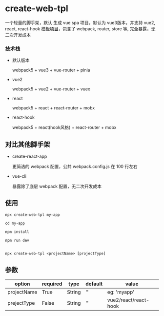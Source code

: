 # create-web-tpl

一个轻量的脚手架，默认 生成 vue spa 项目，默认为 vue3版本，并支持 vue2, react, react-hook [模板项目](https://github.com/Fantasy15/web-template)，包含了 webpack, router, store 等, 完全暴露，无二次开发成本


### 技术栈

- 默认版本

    webpack5 + vue3 + vue-router + pinia
- vue2

    webpack5 + vue2 + vue-router + vuex
- react

    webpack5 + react + react-router + mobx

- react-hook

    webpack5 + react(hook风格) + react-router + mobx
## 对比其他脚手架

- create-react-app

    更简洁的 webpack 配置，公共 webpack.config.js 在 100 行左右
- vue-cli

    暴露除了底层 webpack 配置，无二次开发成本


## 使用


```
npx create-web-tpl my-app

cd my-app

npm install

npm run dev

```

##

```
npx create-web-tpl <projectName> [projectType]
```


## 参数

| option | required | type  | default  | value
| -------| -------| -------| -----------| ---------
| projectName   | True      | String |  ''  | eg: 'myapp'
| prejectType   | False     | String |  ''  | vue2/react/react-hook



